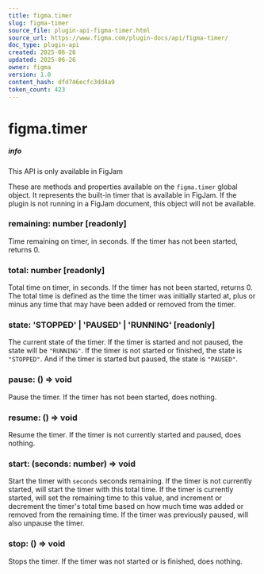 ```yaml
---
title: figma.timer
slug: figma-timer
source_file: plugin-api-figma-timer.html
source_url: https://www.figma.com/plugin-docs/api/figma-timer/
doc_type: plugin-api
created: 2025-06-26
updated: 2025-06-26
owner: figma
version: 1.0
content_hash: dfd746ecfc3dd4a9
token_count: 423
---
```

# figma.timer

##### info

This API is only available in FigJam

These are methods and properties available on the `figma.timer` global object. It represents the built-in timer that is available in FigJam. If the plugin is not running in a FigJam document, this object will not be available.

### remaining: number [readonly]

Time remaining on timer, in seconds. If the timer has not been started, returns 0.

### total: number [readonly]

Total time on timer, in seconds. If the timer has not been started, returns 0. The total time is defined as the time the timer was initially started at, plus or minus any time that may have been added or removed from the timer.

### state: 'STOPPED' | 'PAUSED' | 'RUNNING' [readonly]

The current state of the timer. If the timer is started and not paused, the state will be `"RUNNING"`. If the timer is not started or finished, the state is `"STOPPED"`. And if the timer is started but paused, the state is `"PAUSED"`.

### pause: () => void

Pause the timer. If the timer has not been started, does nothing.

### resume: () => void

Resume the timer. If the timer is not currently started and paused, does nothing.

### start: (seconds: number) => void

Start the timer with `seconds` seconds remaining. If the timer is not currently started, will start the timer with this total time. If the timer is currently started, will set the remaining time to this value, and increment or decrement the timer's total time based on how much time was added or removed from the remaining time. If the timer was previously paused, will also unpause the timer.

### stop: () => void

Stops the timer. If the timer was not started or is finished, does nothing.